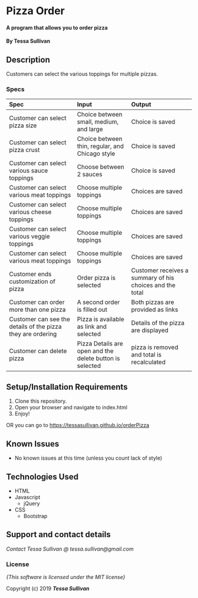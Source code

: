 # Pizza Order

#### A program that allows you to order pizza

#### By **Tessa Sullivan**

## Description

Customers can select the various toppings for multiple pizzas.

### Specs
| Spec | Input | Output |
| :-------------     | :------------- | :------------- |
| Customer can select pizza size | Choice between small, medium, and large |Choice is saved |
| Customer can select pizza crust | Choice between thin, regular, and Chicago style |Choice is saved|
| Customer can select various sauce toppings | Choose between 2 sauces |Choice is saved|
| Customer can select various meat toppings | Choose multiple toppings |Choices are saved|
| Customer can select various cheese toppings | Choose multiple toppings |Choices are saved|
| Customer can select various veggie toppings | Choose multiple toppings |Choices are saved|
| Customer can select various meat toppings | Choose multiple toppings |Choices are saved|
| Customer ends customization of pizza | Order pizza is selected |Customer receives a summary of his choices and the total |
| Customer can order more than one pizza | A second order is filled out | Both pizzas are provided as links |
| Customer can see the details of the pizza they are ordering| Pizza is available as link and selected| Details of the pizza are displayed|
| Customer can delete pizza | Pizza Details are open and the delete button is selected | pizza is removed and total is recalculated|

## Setup/Installation Requirements

1. Clone this repository.
2. Open your browser and navigate to index.html
3. Enjoy!

OR you can go to https://tessasullivan.github.io/orderPizza

## Known Issues
* No known issues at this time (unless you count lack of style)

## Technologies Used

* HTML
* Javascript
  * jQuery
* CSS
  * Bootstrap

## Support and contact details

_Contact Tessa Sullivan @ tessa.sullivan@gmail.com_

### License

*{This software is licensed under the MIT license}*

Copyright (c) 2019 **_Tessa Sullivan_**
